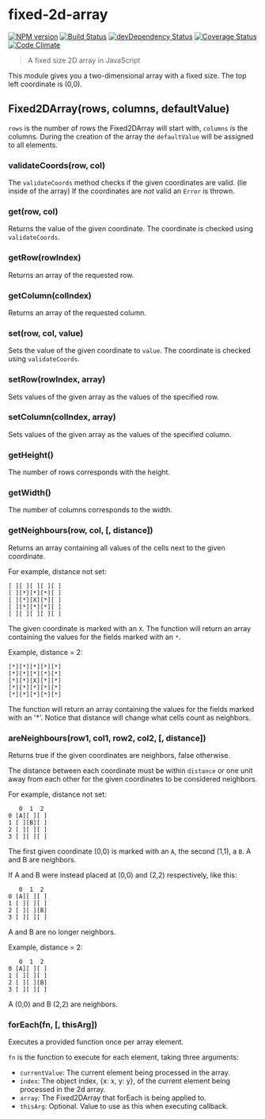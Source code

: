 # fixed-2d-array
[![NPM version](https://badge.fury.io/js/fixed-2d-array.svg)](http://badge.fury.io/js/fixed-2d-array)
[![Build Status](https://travis-ci.org/tillarnold/fixed-2d-array.svg?branch=master)](https://travis-ci.org/tillarnold/fixed-2d-array)
[![devDependency Status](https://david-dm.org/tillarnold/fixed-2d-array/dev-status.svg)](https://david-dm.org/tillarnold/fixed-2d-array#info=devDependencies)
[![Coverage Status](https://coveralls.io/repos/tillarnold/fixed-2d-array/badge.svg?branch=master)](https://coveralls.io/r/tillarnold/fixed-2d-array?branch=master)
[![Code Climate](https://codeclimate.com/github/tillarnold/fixed-2d-array/badges/gpa.svg)](https://codeclimate.com/github/tillarnold/fixed-2d-array)


> A fixed size 2D array in JavaScript

This module gives you a two-dimensional array with a fixed size. The top left coordinate is (0,0).

## Fixed2DArray(rows, columns, defaultValue)
`rows` is the number of rows the Fixed2DArray will start with, `columns` is the columns.
During the creation of the array the `defaultValue` will be assigned to all elements.

### validateCoords(row, col)
The `validateCoords` method checks if the given coordinates are valid. (lie inside of the array)
If the coordinates are *not* valid an `Error` is thrown.

### get(row, col)
Returns the value of the given coordinate. The coordinate is checked using `validateCoords`.

### getRow(rowIndex)
Returns an array of the requested row.

### getColumn(colIndex)
Returns an array of the requested column.

### set(row, col, value)
Sets the value of the given coordinate to `value`. The coordinate is checked using `validateCoords`.

### setRow(rowIndex, array)
Sets values of the given array as the values of the specified row.

### setColumn(colIndex, array)
Sets values of the given array as the values of the specified column.

### getHeight()
The number of rows corresponds with the height.

### getWidth()
The number of columns corresponds to the width.

### getNeighbours(row, col, [, distance])
Returns an array containing all values of the cells next to the given coordinate.

For example, distance not set:
```
[ ][ ][ ][ ][ ]
[ ][*][*][*][ ]
[ ][*][X][*][ ]
[ ][*][*][*][ ]
[ ][ ][ ][ ][ ]
```

The given coordinate is marked with an `X`. The function will return an array containing the values for the fields marked with an `*`.

Example, distance = 2:
```
[*][*][*][*][*]
[*][*][*][*][*]
[*][*][X][*][*]
[*][*][*][*][*]
[*][*][*][*][*]
```

The function will return an array containing the values for the fields marked with an '*'. Notice that distance will change what cells count as neighbors.

### areNeighbours(row1, col1, row2, col2, [, distance])
Returns true if the given coordinates are neighbors, false otherwise.

The distance between each coordinate must be within `distance` or one unit away from each other for the
given coordinates to be considered neighbors.

For example, distance not set:

```
   0  1  2 
0 [A][ ][ ]
1 [ ][B][ ]
2 [ ][ ][ ]
3 [ ][ ][ ]
```

The first given coordinate (0,0) is marked with an `A`, the second (1,1), a `B`.
A and B are neighbors.

If A and B were instead placed at (0,0) and (2,2) respectively, like this:

```
   0  1  2 
0 [A][ ][ ]
1 [ ][ ][ ]
2 [ ][ ][B]
3 [ ][ ][ ]
```

A and B are no longer neighbors.

Example, distance = 2:

```
   0  1  2 
0 [A][ ][ ]
1 [ ][ ][ ]
2 [ ][ ][B]
3 [ ][ ][ ]
```

A (0,0) and B (2,2) are neighbors.

### forEach(fn, [, thisArg])
Executes a provided function once per array element.

`fn` is the function to execute for each element, taking three arguments: 
  * `currentValue`: The current element being processed in the array.
  * `index`: The object index, {x: x, y: y}, of the current element being processed in the 2d array.
  * `array`: The Fixed2DArray that forEach is being applied to. 
  * `thisArg`: Optional. Value to use as this when executing callback.